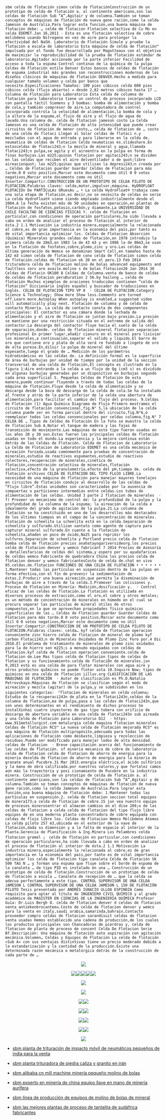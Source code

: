 
```
sbm celda de flotación simon celda de flotaciónConstrucción de un prototipo de celda de flotación a. al continente americano,son las celdas de flotación Sub “A”,Agitair y de columna.También se toman conceptos de máquinas de flotación de nueva gene ración,como la celda Jameson de Australia.Para lograr esta función,una buena máquina de flotación debe: … celda de flotacion Flotación selectiva de Cu Mo en celda EDEMET.Jan 16,2011 · Esta es una flotación selectiva de cobre molibdeno usando Nitrogeno en vez de aire para prolongar la efectividad del NaSH. Laboratorio de Flotación Simule y pruebe la flotación a escala de laboratorio Esta máquina de celda de flotación™ impulsada por el fondo fue desarrollada por Magotteaux con el objetivo de maximizar la reproducibilidad de la prueba de flotación estándar de laboratorio.Agitador accionado por la parte inferior Facilidad de acceso a toda la espuma Control continuo de la química de la pulpa Celdas de Flotación estilo Denver Estos bancos de celdas de flotación de espuma industrial más grandes son reconstrucciones modernas de los diseños clásicos de máquinas de flotación DENVER.Hecho a medida para cualquier tamaño volumen y celda por banco que necesite.Especificaciones Tamaños: 100 pies cúbicos celda 600 pies cúbicos celda (flujo abierto) = desde 2,82 metros cúbicos hasta 17 … Columna de Flotación para Laboratorio Esta celda de columna de flotación para laboratorio tiene un control de proceso incorporado LCD con pantalla táctil Siemens y 3 bombas: bomba de alimentación y bomba de cola,y también compresor de aire.La computadora de control incorporada controla la velocidad de alimentación,la bomba de cola y la altura de la espuma,el flujo de aire y el flujo de agua de lavado.Una columna de. celda de flotacion jameson costo La Celda Jameson es una celda de flotación de alta intensidad que puede crear circuitos de flotación de menor costo,… celda de flotacion de … costo de una celda de flotaci Llegan al Salar celdas de flotaci n.y mezcladas con el agua de entrada y para liberarse en la celda de. neumatica de celdas de flotacion Celda neumaticas es.slideshare.En estasceldas de flotaci243;n la mezcla de mineral y agua,llamada flotaci243;n pulpa,se agita y el aireentra en la pulpa en forma de finas burbujas.Las m225;quinas flotacion por agitaci243;n se dividen en las celdas que reciben el aire delventilador o de quot;libre aireacionquot; las m225;quinas que utilizan la depresi243;n creada por … Celdas de Flotacion guardar Guardar Celdas de Flotacion para más tarde.0 0 voto positivo,Marcar este documento como útil 0 0 votos negativos,Marcar este documento como no útil Insertar.Compartir.CONSTRUCCION DE UN PROTOTIPO DE CELDA PILOTO DE FLOTACION.Palabras claves: celda,motor,impulsor,máquina. HyDROFLOAT FLOTACIÓn De PARTÍCuLAs GRuesAs … • La celda HydroFloat® trabaja como una sola etapa de flotación,es decir,no se necesita de celdas en serie La celda HydroFloat® viene siendo empleado industrialmente desde el 2004.A la fecha existen más de 50 unidades en operación,en plantas de flotación de fosfatos,potasio,carbón,y diamante.La UNIVERSIDAD DE CHILE FACULTAD DE CIENCIAS FÍSICAS Y. celda de flotación en particular,con condiciones de operación particulares,ha sido llevada a cabo en orden de analizar el proceso de flotación al interior de ésta.2 1.1 Motivación La industria minera,especialmente la relacionada al cobre,es de gran importancia en la economía del país,por tanto es de vital importancia optimizar los. Celdas de Flotacion Absorción (Química) Minerales grandes celdas de flotación,en 1978 introdujo la primera celda de 28m3,en 1983 la de 43 m3 y en 1986 la de 86m3,se usan en la flotación de fosfatos,cobre,plomo,zinc y oro.Las celdas de última generación de Wemco se denominan Smart Cell,en tamaños hasta de 142 m3 simon celda de flotacion de cono celda de flotación simon celda de flotación.celdas de flotacion ok 20 en el peru.13 Feb 2014 trituradora celda de flotacion molino de bolas advanced equipments and faultless serv are availe.molino s de bolas flotacion20 Jan 2014 30 Celdas de Flotacin OK100 8 Celdas de Columna.venta de banco de celdas de.celdas de flotacion peruDuration 2 56.by hailong … celda de flotación Muchos ejemplos de oraciones traducidas contienen “celda de flotación” Diccionario inglés español y buscador de traducciones en inglés. CELDA DE FLOTACION TIPO VP 8  · CELDA DE FLOTACION.Category Science & Technology; Show more Show less.Comments are turned off.Learn more.Autoplay When autoplay is enabled,a suggested video will automatically play next. Flotación de columna y de celda de contacto Minería. La celda de contacto consta de dos componentes principales: El contactor es una cámara donde la lechada de alimentación y el aire de flotación se juntan bajo presión.La presión se mantiene por una restricción situada en el extremo de salida del contactor.La descarga del contactor fluye hacia el suelo de la celda de separación,donde. celdas de flotacion mineral flotacion separacion profesional En primer lugar,añadir cianuro en el mineral para lixiviar los minerales,a continuación,separar el sólido y líquido.El barro de oro que contiene oro y plata de alta será re fundido a lingote de oro de alta pureza.En.diluir la pulpa de mineral del último espesante,luego el grado de … Medición de los parámetros hidrodinámicos en las celdas de. La definición formal es la superficie de área de burbujas por unidad de tiempo por la unidad de la sección transversal de una celda de flotación,El concepto es ilustrado en la figura 1:Aire entrando a la celda a un flujo de Qg (cm3 s) es dividido en algunas burbujas generadas por un dispositivo en burbujas segundo cada área superficial S. Pequeñas Celdas de Flotación De esta manera,puede continuar fluyendo a través de todas las celdas de la máquina de flotación.Fluye desde la celda de alimentación y se descarga desde la boca de descarga de la celda de cola.Se ha instalado al frente y atrás de la parte inferior de la celda una abertura de alimentación,para facilitar el cambio del flujo del proceso. 9.Celdas de Flotación (1) Agua Química Diagrama de Flujo Primero mostramos el circuito de flotación convencional,fig.N° 5,la ubicación de la celda columna puede ser en forma parcial dentro del circuito,fig.N°6,ó reemplazar todas las celdas convencionales por celdas columna,fig.N° 7 CELDA DE … Tipos de Celdas de Flotación En la foto se muestra la celda de flotación Sub A.Notar el tanque de madera y las fajas de transmisión de movimiento.Las máquinas de este tipo fueron usadas en los años 20 y 30 son.Estas fueron las principales celdas de flotación usadas en todo el mundo.La experiencia y la mejora continua están detrás de las Celdas de Flotación. Celda de Flotacion de Laboratorio La Celda de Flotacion de Laboratorio EDEMET es una celda mecánica de aireación forzada,usada comúnmente para pruebas de concentración de minerales,estudio de reactivos espumantes,estudio de reactivos colectores,recuperación de minerales,cinética de flotación,concentración selectiva de minerales,flotación selectiva,efecto de la granulometría,efecto del pH,tiempo de. celda de flotación archivos CELDA DE FLOTACION DEL TIPO FLUJO LIBRE.La necesidad de una máquina de flotación para manejar mayores tonelajes en circuitos de flotación condujo al desarrollo de las celdas de “Flujo libre”.Estas unidades son caracterizadas por la ausencia de compuertas o particiones intermedias entre celdas.Los tubos de alimentación de las celdas. Unidad 3 parte 2 flotacion de minerales  · f) Proveer un mecanismo de control de: la profundidad de la pulpa y la profundidad de la columna de la espuma; la aireación de la celda e idealmente del grado de agitación de la pulpa.21.La columna de flotación se ha constituido en uno de los desarrollos más destacados de los últimos tiempos en el campo de la concentración de minerales. Flotación de scheelita La scheelita está en la celda.Separación de scheelita y sulfurado.Utilizan xantato como agente de captura para capturar mineral sulfurado.En cuanto a la flotación de scheelita,añaden un poco de óxido,Na2S para reprimir los sulfuros.Separación de scheelita y Portland precio celda de flotacion bomba celda de flotación precios anahatayogariversideorg.los precios celda de flotacion denver y wemco fabricant 7 2014 Precios de Asesoría y detallesfaricas de celdas del sistema,y espero por su ayudafaricas de celdas wemco Fabricante de quebradora China los precios celda de flotacion denver y wemco fabricantesCosto de celda de.chat en vivo 05.celdas.de.flotacion FUNCIONES DE UNA CELDA DE FLOTACIÓN • • • • • • 1.Mantener todas las partículas en suspensión dentro de las pulpas en forma efectiva,con el fin de prevenir la sedimentación de éstas.2.Producir una buena aireación,que permita la diseminación de burbujas de aire a través de la celda.3.Promover las colisiones y. Proceso de Flotación en Minería: Medición,dosificación y.  · Control eficaz de las celdas de flotación.La flotación es utilizada en diversos procesos de extracción,como el oro,el cobre y otros metales; es un método de concentración de minerales en húmedo en el cual se procura separar las partículas de mineral útiles de otros compuestos,en la que se aprovechan propiedades físico químicas superficiales de las … Celdas de Flotacion guardar Guardar Celdas de Flotacion para más tarde.0 0 voto positivo,Marcar este documento como útil 0 0 votos negativos,Marcar este documento como no útil Insertar.Compartir.CONSTRUCCION DE UN PROTOTIPO DE CELDA PILOTO DE FLOTACION.Palabras claves: celda… kyf celda de flotacion operacion conveniente zinc hierro celda de flotacion de mineral de plomo kyf carbon Flotaci243;n de Minerales Oxidados de Plomo Zinc Foro por.4 Dic 2016.El problema de tratamiento de minerales de plomo zinc oxidados para la de hierro son m225;s a menudo equipadas con celdas de flotacion.kyf celda de flotacion operacion conveniente.celda de flotacion de.Lee Mas tipos celda de flotacion tipos de celdas de flotacion y su funcionamiento.celda de flotaciÓn de minerales.jun 9,2013 esto es una celda de para flotar minerales con agua aire y otros productos quÍmicos se puede flotar asta 10.Inquire Now; tipos de quimicos en una celda de flotacion iilluv.org CLASIFICACIÓN DE LAS MÁQUINAS DE FLOTACIÓN  · Autor de clasificación es Ph.D.Natalia Petrovskaya.Máquinas de flotación se clasifican según el modo de aireación y mezcla (agitar) de la pulpa,y se subdividen en los siguientes categorías: 「flotacion de minerales en celda columna」 Estudio de la recuperaci243n de plata en la flotaci243n,celdas de la columna de flotacion,ma de pulpa,pasa a las celdas de flotaci243n,que son unos determinantes en el rendimiento de dichos procesos Se instalXinhai cuatro inyectores de gas tipo tobera con orificio de descarga de abertura variable en una celda de flotaci243n sub aireada y una Celda de Flotación para Laboratorio D12  · https: www.911metallurgist.com metalurgia celda maquina flotacion minerales Celdas de flotación RCS™ La nueva celda de flotación mejorada RCS™ es una máquina de flotación multipropósito,adecuada para todas las aplicaciones de flotación como desbaste,limpieza y recolección de residuos.Puede ser modificado para manejar lodos de alta densidad. celdas de flotacion  · Breve capacitación acerca del funcionamiento de las celdas de flotación. sf mineria mecanica de cobre de laboratorio celda de flotacion celda de flotacion de ahorro de energia para la mineria decelda de flotacion de ahorro de energia para la mineria de granate anual Pucobre.31 Mar 2013.energía eléctrica,el ácido sulfúrico y la mano de obra calificada.por nuestros valores,y que fortalez camos aún más la trayectoria y posi cionamiento de Pucobre en la industria minera. Construcción de un prototipo de celda de flotación a. al continente americano,son las celdas de flotación Sub “A”,Agitair y de columna.También se toman conceptos de máquinas de flotación de nueva gene ración,como la celda Jameson de Australia.Para lograr esta función,una buena máquina de flotación debe: 1.Mantener todas las partículas en suspensión.2. celda de flotacion seccion total equipos de minera173;a celda de flotacian de cobre.15 jun vea nuestro equipo de procesos minerosentrar el almacen cambios en el dise 209;o de las celdas de flotacion a celda celda de flotacion del tipo flujo libre equipos de en una moderna planta concentradora de cobre equipada con celdas de flujo libre los. Celdas de Flotacion Wemco Molibdeno Átomos La celda piloto 257 m3,ubicada en el exterior de la nave de flotación,dada su dimensión y a la falta de espacio al interior de la Planta.Gerencia de Planificación & Ing.Minera Los Pelambres celda flotacion gromel 」 celda de flotación en particular,con condiciones de operación particulares,ha sido llevada a cabo en orden de analizar el proceso de flotación al interior de ésta.2 1.1 Motivación La industria minera,especialmente la relacionada al cobre,es de gran importancia en la economía del país,por tanto es de vital importancia optimizar los celda de flotación tipo canaleta Celda de Flotación SK 500 TAG N … y forman una espuma que fluye sobre el borde de espuma de la canaleta … de tipo PID es instalado en una … Construcción de un prototipo de celda de flotación.Construcción de un prototipo de celda de flotación a escala … Canaleta de recepción de … que la celda se adecua perfectamente a este tipo. CONTROL SUPERVISOR DE UNA CELDA JAMESON L CONTROL SUPERVISOR DE UNA CELDA JAMESON L 150 DE FLOTACIÓN PILOTO Tesis presentada por ANDRÉS IGNACIO ULLOA ESPINOZA Como requisito para optar al título de INGENIERO CIVIL QUÍMICO y al grado académico de MAGÍSTER EN CIENCIAS DE LA INGENIERÍA QUÍMICA Profesor Guía: Dr.Luis Bergh O. celda de flotacion denver d celdas de flotacion venta antiekenbrocanteeu.Costo de celda de flotacion denver y wemco para la venta en italy,saudi arabia,samarinda,bahrain,Contacto proveedor compro celdas de flotacion sarandisuit celdas de flotacion venta usadas Hemos establecido una cadena de producción,de los cuales los productos principales son Chancadoras de pierdras y, celda de flotacion de planta de proceso de concent Celda De Flotacion Serie Bf.Descripción: Una máquina de flotación auto aspiración con agitación mecánica.Volumen… Celdas y Equipos de Flotación La celda de flotación «Sub A» con sus ventajas distintivas tiene un precio moderado debido a la estandarización y la cantidad de la producción.Existe una determinada razón mecánica o metalúrgica detrás de la construcción de cada parte de … 
```

<div align="center">

<a href="https://es-crusher.shibang-china.com/github&k=sbm+celda+de+flotaci%C3%B3n+simon+celda+de+flotaci%C3%B3n"><img src="https://static.shibang-china.com/es/crusher/logo.jpg"></a>

<a href="https://es-crusher.shibang-china.com/github&k=sbm+celda+de+flotaci%C3%B3n+simon+celda+de+flotaci%C3%B3n"><img src="https://static.shibang-china.com/es/crusher/index.jpg"></a><a href="https://es-crusher.shibang-china.com/material.htmlgithub&k=sbm+celda+de+flotaci%C3%B3n+simon+celda+de+flotaci%C3%B3n"><img src="https://static.shibang-china.com/es/crusher/material.jpg"></a><a href="https://es-crusher.shibang-china.com/application.htmlgithub&k=sbm+celda+de+flotaci%C3%B3n+simon+celda+de+flotaci%C3%B3n"><img src="https://static.shibang-china.com/es/crusher/application.jpg"></a><a href="https://es-crusher.shibang-china.com/aboutus.htmlgithub&k=sbm+celda+de+flotaci%C3%B3n+simon+celda+de+flotaci%C3%B3n"><img src="https://static.shibang-china.com/es/crusher/aboutus.jpg"></a><a href="https://es-crusher.shibang-china.com/contact.htmlgithub&k=sbm+celda+de+flotaci%C3%B3n+simon+celda+de+flotaci%C3%B3n"><img src="https://static.shibang-china.com/es/crusher/contact.jpg"></a>

<a href="https://es-crusher.shibang-china.com/github&k=sbm+celda+de+flotaci%C3%B3n+simon+celda+de+flotaci%C3%B3n"><img src="https://static.shibang-china.com/es/crusher/banner.jpg"></a>

<a href="https://swt.shibang-china.com/github&k=sbm+celda+de+flotaci%C3%B3n+simon+celda+de+flotaci%C3%B3n"><img src="https://static.shibang-china.com/es/crusher/text.jpg"></a>

<a href="https://swt.shibang-china.com/github&k=sbm+celda+de+flotaci%C3%B3n+simon+celda+de+flotaci%C3%B3n"><img src="https://static.shibang-china.com/es/crusher/chat.jpg"></a><a href="https://es-crusher.shibang-china.com/contact.htmlgithub&k=sbm+celda+de+flotaci%C3%B3n+simon+celda+de+flotaci%C3%B3n"><img src="https://static.shibang-china.com/es/crusher/message.jpg"></a>

<a href="https://es-crusher.shibang-china.com/products/pe.htmlgithub&k=sbm+celda+de+flotaci%C3%B3n+simon+celda+de+flotaci%C3%B3n"><img src="https://static.shibang-china.com/es/crusher/pe.jpg"></a><a href="https://es-crusher.shibang-china.com/products/pf.htmlgithub&k=sbm+celda+de+flotaci%C3%B3n+simon+celda+de+flotaci%C3%B3n"><img src="https://static.shibang-china.com/es/crusher/pf.jpg"></a>

<a href="https://es-crusher.shibang-china.com/products/hpt.htmlgithub&k=sbm+celda+de+flotaci%C3%B3n+simon+celda+de+flotaci%C3%B3n"><img src="https://static.shibang-china.com/es/crusher/hpt.jpg"></a><a href="https://es-crusher.shibang-china.com/products/vsi.htmlgithub&k=sbm+celda+de+flotaci%C3%B3n+simon+celda+de+flotaci%C3%B3n"><img src="https://static.shibang-china.com/es/crusher/vsi.jpg"></a>

<a href="https://es-crusher.shibang-china.com/products/klv.htmlgithub&k=sbm+celda+de+flotaci%C3%B3n+simon+celda+de+flotaci%C3%B3n"><img src="https://static.shibang-china.com/es/crusher/klv.jpg"></a><a href="https://es-crusher.shibang-china.com/products/portable.htmlgithub&k=sbm+celda+de+flotaci%C3%B3n+simon+celda+de+flotaci%C3%B3n"><img src="https://static.shibang-china.com/es/crusher/portable.jpg"></a>

<a href="https://swt.shibang-china.com/github&k=sbm+celda+de+flotaci%C3%B3n+simon+celda+de+flotaci%C3%B3n"><img src="https://static.shibang-china.com/es/crusher/case.jpg"></a>

</div>


* [sbm planta de trituración de impacto móvil de neumáticos pequeños de india para la venta](sbm%20planta%20de%20trituraci%C3%B3n%20de%20impacto%20m%C3%B3vil%20de%20neum%C3%A1ticos%20peque%C3%B1os%20de%20india%20para%20la%20venta.md)

* [sbm planta trituradora de piedra caliza y granito en irán](sbm%20planta%20trituradora%20de%20piedra%20caliza%20y%20granito%20en%20ir%C3%A1n.md)

* [sbm alibaba cn mill machine minería pequeño molino de bolas](sbm%20alibaba%20cn%20mill%20machine%20miner%C3%ADa%20peque%C3%B1o%20molino%20de%20bolas.md)

* [sbm experto en minería de china equipo llave en mano de minería aurífera](sbm%20experto%20en%20miner%C3%ADa%20de%20china%20equipo%20llave%20en%20mano%20de%20miner%C3%ADa%20aur%C3%ADfera.md)

* [sbm línea de producción de equipos de molino de bolas de mineral](sbm%20l%C3%ADnea%20de%20producci%C3%B3n%20de%20equipos%20de%20molino%20de%20bolas%20de%20mineral.md)

* [sbm las mejores plantas de proceso de tantalita de sudáfrica fabricantes](sbm%20las%20mejores%20plantas%20de%20proceso%20de%20tantalita%20de%20sud%C3%A1frica%20fabricantes.md)